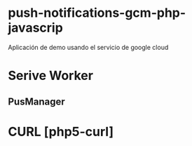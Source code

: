 # push-notifications-gcm-php-javascrip
Aplicación de demo usando el servicio de google cloud

# Serive Worker

## PusManager

# CURL [php5-curl]

